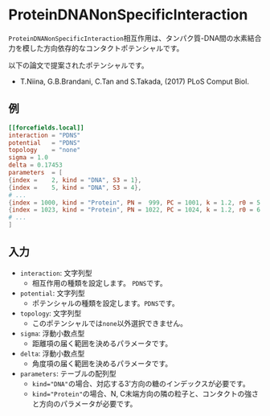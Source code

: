 # ProteinDNANonSpecificInteraction

`ProteinDNANonSpecificInteraction`相互作用は、タンパク質-DNA間の水素結合力を模した方向依存的なコンタクトポテンシャルです。

以下の論文で提案されたポテンシャルです。

- T.Niina, G.B.Brandani, C.Tan and S.Takada, (2017) PLoS Comput Biol.

## 例

```toml
[[forcefields.local]]
interaction = "PDNS"
potential   = "PDNS"
topology    = "none"
sigma = 1.0
delta = 0.17453
parameters  = [
{index =    2, kind = "DNA", S3 = 1},
{index =    5, kind = "DNA", S3 = 4},
# ...
{index = 1000, kind = "Protein", PN =  999, PC = 1001, k = 1.2, r0 = 5.0, theta0 = 1.57, phi0 = 1.73},
{index = 1023, kind = "Protein", PN = 1022, PC = 1024, k = 1.2, r0 = 6.0, theta0 = 1.57, phi0 = 1.73},
# ...
]
```

## 入力

- `interaction`: 文字列型
  - 相互作用の種類を設定します。 `PDNS`です。
- `potential`: 文字列型
  - ポテンシャルの種類を設定します。`PDNS`です。
- `topology`: 文字列型
  - このポテンシャルでは`none`以外選択できません。
- `sigma`: 浮動小数点型
  - 距離項の届く範囲を決めるパラメータです。
- `delta`: 浮動小数点型
  - 角度項の届く範囲を決めるパラメータです。
- `parameters`: テーブルの配列型
  - `kind="DNA"`の場合、対応する3'方向の糖のインデックスが必要です。
  - `kind="Protein"`の場合、N, C末端方向の隣の粒子と、コンタクトの強さと方向のパラメータが必要です。
